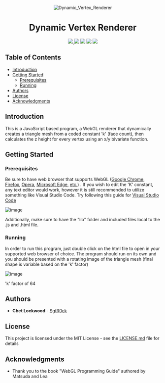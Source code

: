 <p align="center">
  <img alt="Dynamic_Vertex_Renderer" src="https://github.com/SgtR0ck/Dynamic-Vertex-Renderer/assets/8111664/c4600e53-57ce-4ccf-ba90-32386fdea018"
</p>
<h1 align="center"> 
  Dynamic Vertex Renderer
</h1>
  
<p align="center">
  <a href="https://github.com/SgtR0ck/City_Simulator">
    <img src="https://img.shields.io/badge/version-1.0.0-green.svg?style=plastic">
  </a>
  <img src="https://img.shields.io/badge/language-JavaScript-323330.svg?style=plastic&logo=JavaScript">
  <img src="https://img.shields.io/badge/language-OpenGL ES Shading Language-323330.svg?style=plastic">
  <img src="https://img.shields.io/badge/API-WebGL-orange.svg?style=plastic">
  <a href="https://github.com/SgtR0ck/City_Simulator/blob/main/LICENSE.md">
    <img src="https://img.shields.io/badge/license-MIT-green.svg?style=plastic">
  </a>
</p>

## Table of Contents
  - [Introduction](#introduction)
  - [Getting Started](#getting-started)
    - [Prerequisites](#prerequisites)
    - [Running](#running)
  - [Authors](#authors)
  - [License](#license)
  - [Acknowledgments](#acknowledgments)


## Introduction

This is a JavaScript based program, a WebGL renderer that dynamically creates a triangle mesh from a coded constant 'k' (face count), then calculates the z height for every vertex using an x/y bivariate function.

## Getting Started

### Prerequisites

Be sure to have web browser that supports WebGL ([Google Chrome](https://www.google.com/chrome/dr/download/?brand=WDIF&geo=US&gclid=CjwKCAjww7KmBhAyEiwA5-PUSk5IaWLaU5hqvwYj5HBtElwc0bECwi_kyaY1m_xxEj4aGptzp7s2PBoCxd8QAvD_BwE&gclsrc=aw.ds), [Firefox](https://www.mozilla.org/en-US/firefox/new/), [Opera](https://www.opera.com/?utm_campaign=%2302%20-%20UK%20-%20Search%20-%20EN%20-%20Branded&utm_content=153219686314&gclid=CjwKCAjww7KmBhAyEiwA5-PUSk-mtBSzj5EAgUMz4M2XTfL_dW7admPKRoS73h6eLxuQvboyC6RI9xoCPEAQAvD_BwE), [Microsoft Edge](https://www.microsoft.com/en-us/edge?exp=e544&form=MM146H&ef_id=_k_CjwKCAjww7KmBhAyEiwA5-PUSkjeZMHAyIrRSJDnaL5IcMU_hbHMwoc_UGATuR1vhOdh9UlQsFf5kBoCXVwQAvD_BwE_k_&OCID=AIDcmmm6jz4jsn_SEM__k_CjwKCAjww7KmBhAyEiwA5-PUSkjeZMHAyIrRSJDnaL5IcMU_hbHMwoc_UGATuR1vhOdh9UlQsFf5kBoCXVwQAvD_BwE_k_&gad=1&gclid=CjwKCAjww7KmBhAyEiwA5-PUSkjeZMHAyIrRSJDnaL5IcMU_hbHMwoc_UGATuR1vhOdh9UlQsFf5kBoCXVwQAvD_BwE), [etc.](https://en.wikipedia.org/wiki/WebGL))
. If you wish to edit the 'K' constant, any text editor would work, however it is still recommended to utilize something like Visual Studio Code. Try following this guide for [Visual Studio Code](https://code.visualstudio.com/docs/languages/javascript)

![image](https://github.com/SgtR0ck/Dynamic-Vertex-Renderer/assets/8111664/cb7142c7-fbbd-4306-a77d-8f1655eff465)

Additionally, make sure to have the "lib" folder and included files local to the .js and .html file.

### Running

In order to run this program, just double click on the html file to open in your supported web browser of choice. The program should run on its own and you should be presented with a rotating image of the triangle mesh (final shape is variable based on the 'k' factor)

![image](https://github.com/SgtR0ck/Dynamic-Vertex-Renderer/assets/8111664/22b2af61-b59f-4e27-9a2c-d0d7049fbf6d)

'k' factor of 64


## Authors

* **Chet Lockwood** - [SgtR0ck](https://github.com/SgtR0ck)

## License

This project is licensed under the MIT License - see the [LICENSE.md](https://github.com/SgtR0ck/C_Shell/blob/main/LICENSE.md) file for details

## Acknowledgments

* Thank you to the book "WebGL Programming Guide" authored by Matsuda and Lea
